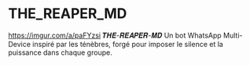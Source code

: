 # THE_REAPER_MD

https://imgur.com/a/paFYzsi
𝑻𝑯𝑬-𝑹𝑬𝑨𝑷𝑬𝑹-𝑴𝑫
Un bot WhatsApp Multi-Device inspiré par les ténèbres, forgé pour imposer le silence et la puissance dans chaque groupe. 

